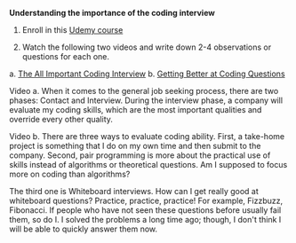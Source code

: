 **Understanding the importance of the coding interview**
1. Enroll in this [Udemy course](https://anniecannons.udemy.com/course/coding-interview-bootcamp-algorithms-and-data-structure/learn/quiz/4990668#overview)

2. Watch the following two videos and write down 2-4 observations or questions for each one.

a. [The All Important Coding Interview](https://anniecannons.udemy.com/course/coding-interview-bootcamp-algorithms-and-data-structure/learn/lecture/8533042#overview)
b. [Getting Better at Coding Questions](https://anniecannons.udemy.com/course/coding-interview-bootcamp-algorithms-and-data-structure/learn/lecture/8533046#overview)

Video a.
When it comes to the general job seeking process, there are two phases: Contact and Interview. During the interview phase, a company will evaluate my coding skills, which are the most important qualities and override every other quality.

Video b.
There are three ways to evaluate coding ability. First, a take-home project is something that I do on my own time and then submit to the company. Second, pair programming is more about the practical use of skills instead of algorithms or theoretical questions. Am I supposed to focus more on coding than algorithms?

The third one is Whiteboard interviews. How can I get really good at whiteboard questions? Practice, practice, practice! For example, Fizzbuzz, Fibonacci. If people who have not seen these questions before usually fail them, so do I. I solved the problems a long time ago; though, I don't think I will be able to quickly answer them now.